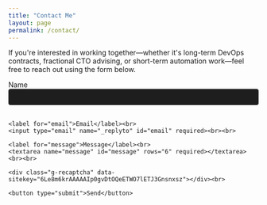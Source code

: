 ```yaml
---
title: "Contact Me"
layout: page
permalink: /contact/
---
```


If you're interested in working together—whether it's long-term DevOps contracts, fractional CTO advising, or short-term automation work—feel free to reach out using the form below.

<div class="contact-form">
  <form id="contact-form" method="POST">
    <label for="name">Name</label><br>
    <input type="text" name="name" id="name" required><br><br>

    <label for="email">Email</label><br>
    <input type="email" name="_replyto" id="email" required><br><br>

    <label for="message">Message</label><br>
    <textarea name="message" id="message" rows="6" required></textarea><br><br>

    <div class="g-recaptcha" data-sitekey="6Le8m6krAAAAAIp0gvDtOQeETWO7lETJ3Gnsnxsz"></div><br>

    <button type="submit">Send</button>
  </form>
</div>

<script src="https://www.google.com/recaptcha/api.js" async defer></script>

<script>
    document.addEventListener("DOMContentLoaded", function () {
        const form = document.getElementById("contact-form");

        form.addEventListener("submit", async function (e) {
            e.preventDefault(); // stop default submission

            const formData = new FormData(form);

            const response = await fetch("https://formspree.io/f/xovlzngj", {
            method: "POST",
            body: formData,
            headers: {
                Accept: "application/json"
            }
            });

            if (response.ok) {
            window.location.href = "{{ site.baseurl }}/thank-you/";
            } else {
            alert("Something went wrong. Please try again later.");
            }
        });
    });
</script>

<style>

.contact-form input,
.contact-form textarea {
  width: 100%;
  padding: 0.5rem;
  border: 1px solid #444;
  border-radius: 4px;
  background-color: #1e1e1e;
  color: #fff;
}

.contact-form button {
  background-color: #90caf9;
  color: #000;
  padding: 0.5rem 1rem;
  border: none;
  border-radius: 4px;
  cursor: pointer;
}

.contact-form button:hover {
  background-color: #64b5f6;

}
</style>